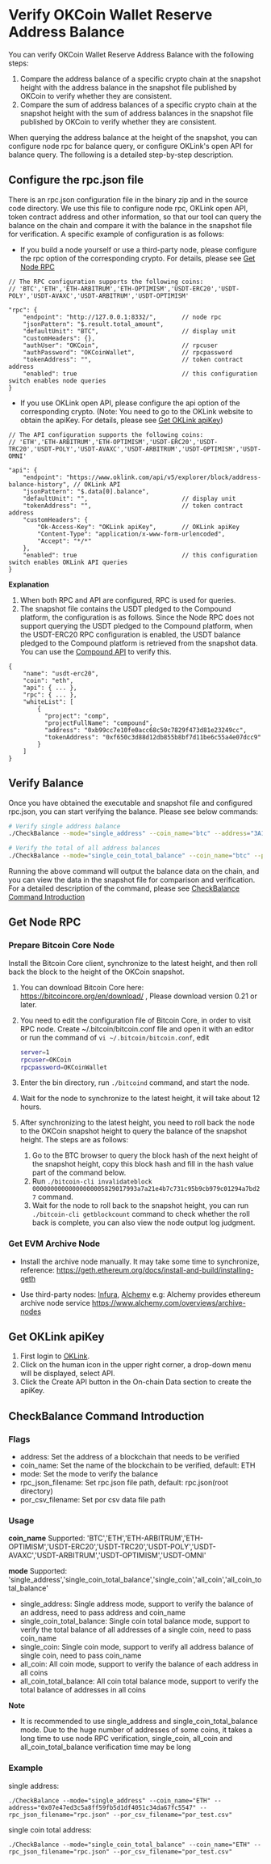 # Verify OKCoin Wallet Reserve Address Balance

You can verify OKCoin Wallet Reserve Address Balance with the following steps:
1. Compare the address balance of a specific crypto chain at the snapshot height with the address balance in the snapshot file published by OKCoin to verify whether they are consistent.
2. Compare the sum of address balances of a specific crypto chain at the snapshot height with the sum of address balances in the snapshot file published by OKCoin to verify whether they are consistent.

When querying the address balance at the height of the snapshot, you can configure node rpc for balance query, or configure OKLink's open API for balance query. The following is a detailed step-by-step description.

## Configure the rpc.json file

There is an rpc.json configuration file in the binary zip and in the source code directory. We use this file to configure node rpc, OKLink open API, token contract address and other information, so that our tool can query the balance on the chain and compare it with the balance in the snapshot file for verification. A specific example of configuration is as follows:

- If you build a node yourself or use a third-party node, please configure the rpc option of the corresponding crypto. For details, please see [Get Node RPC](#get-node-rpc)

```text
// The RPC configuration supports the following coins:
// 'BTC','ETH','ETH-ARBITRUM','ETH-OPTIMISM','USDT-ERC20','USDT-POLY','USDT-AVAXC','USDT-ARBITRUM','USDT-OPTIMISM'

"rpc": {
    "endpoint": "http://127.0.0.1:8332/",       // node rpc
    "jsonPattern": "$.result.total_amount",
    "defaultUnit": "BTC",                       // display unit
    "customHeaders": {},
    "authUser": "OKCoin",                       // rpcuser
    "authPassword": "OKCoinWallet",             // rpcpassword
    "tokenAddress": "",                         // token contract address
    "enabled": true                             // this configuration switch enables node queries
}
```

- If you use OKLink open API, please configure the api option of the corresponding crypto. (Note: You need to go to the OKLink website to obtain the apiKey. For details, please see [Get OKLink apiKey](#get-oklink-apikey))

```text
// The API configuration supports the following coins:
// 'ETH','ETH-ARBITRUM','ETH-OPTIMISM','USDT-ERC20','USDT-TRC20','USDT-POLY','USDT-AVAXC','USDT-ARBITRUM','USDT-OPTIMISM','USDT-OMNI'

"api": {
    "endpoint": "https://www.oklink.com/api/v5/explorer/block/address-balance-history", // OKLink API
    "jsonPattern": "$.data[0].balance",
    "defaultUnit": "",                          // display unit
    "tokenAddress": "",                         // token contract address
    "customHeaders": {
        "Ok-Access-Key": "OKLink apiKey",       // OKLink apiKey
        "Content-Type": "application/x-www-form-urlencoded",
        "Accept": "*/*"
    },
    "enabled": true                             // this configuration switch enables OKLink API queries
}
```

**Explanation**
1. When both RPC and API are configured, RPC is used for queries.
2. The snapshot file contains the USDT pledged to the Compound platform, the configuration is as follows. Since the Node RPC does not support querying the USDT pledged to the Compound platform, when the USDT-ERC20 RPC configuration is enabled, the USDT balance pledged to the Compound platform is retrieved from the snapshot data. You can use the [Compound API](https://api.compound.finance/api/v2/account?addresses%5B%5D=0xb99cc7e10fe0acc68c50c7829f473d81e23249cc&block_number=16023042) to verify this.

```text
{
    "name": "usdt-erc20",
    "coin": "eth",
    "api": { ... },
    "rpc": { ... },
    "whiteList": [
        {
          "project": "comp",
          "projectFullName": "compound",
          "address": "0xb99cc7e10fe0acc68c50c7829f473d81e23249cc",
          "tokenAddress": "0xf650c3d88d12db855b8bf7d11be6c55a4e07dcc9"
        }
    ]
}
```

## Verify Balance

Once you have obtained the executable and snapshot file and configured rpc.json, you can start verifying the balance. Please see below commands:

```bash
# Verify single address balance
./CheckBalance --mode="single_address" --coin_name="btc" --address="3A1JRKqfGGxoq2qSHLv85u4zn935VR9ToL" --por_csv_filename=okcoin_por_20221122.csv

# Verify the total of all address balances
./CheckBalance --mode="single_coin_total_balance" --coin_name="btc" --por_csv_filename=okcoin_por_20221122.csv

```

Running the above command will output the balance data on the chain, and you can view the data in the snapshot file for comparison and verification. For a detailed description of the command, please see [CheckBalance Command Introduction](#checkbalance-command-introduction)

## Get Node RPC

### Prepare Bitcoin Core Node

Install the Bitcoin Core client, synchronize to the latest height, and then roll back the block to the height of the OKCoin snapshot.

1. You can download Bitcoin Core here: <https://bitcoincore.org/en/download/> , Please download version 0.21 or later.
2. You need to edit the configuration file of Bitcoin Core, in order to visit RPC node. Create ~/.bitcoin/bitcoin.conf file and open it with an editor or run the command of `vi ~/.bitcoin/bitcoin.conf`, edit

    ```bash
    server=1
    rpcuser=OKCoin
    rpcpassword=OKCoinWallet
    ```

3. Enter the bin directory, run `./bitcoind` command, and start the node.
4. Wait for the node to synchronize to the latest height, it will take about 12 hours.
5. After synchronizing to the latest height, you need to roll back the node to the OKCoin snapshot height to query the balance of the snapshot height. The steps are as follows:
    1. Go to the BTC browser to query the block hash of the next height of the snapshot height, copy this block hash and fill in the hash value part of the command below.
    2. Run `./bitcoin-cli invalidateblock 00000000000000000005829017993a7a21e4b7c731c95b9cb979c01294a7bd27` command.
    3. Wait for the node to roll back to the snapshot height, you can run `./bitcoin-cli getblockcount` command to check whether the roll back is complete, you can also view the node output log judgment.

### Get EVM Archive Node

- Install the archive node manually. It may take some time to synchronize, reference: <https://geth.ethereum.org/docs/install-and-build/installing-geth>

- Use third-party nodes: [Infura](https://infura.io/), [Alchemy](https://alchemy.com/) e.g: Alchemy provides ethereum archive node service
  <https://www.alchemy.com/overviews/archive-nodes>

## Get OKLink apiKey

1. First login to [OKLink](https://www.oklink.com/en/account/login).
2. Click on the human icon in the upper right corner, a drop-down menu will be displayed, select API.
3. Click the Create API button in the On-chain Data section to create the apiKey.

## CheckBalance Command Introduction

### Flags

* address: Set the address of a blockchain that needs to be verified
* coin_name: Set the name of the blockchain to be verified, default: ETH
* mode: Set the mode to verify the balance
* rpc_json_filename: Set rpc.json file path, default: rpc.json(root directory)
* por_csv_filename: Set por csv data file path

### Usage

**coin_name** Supported: 'BTC','ETH','ETH-ARBITRUM','ETH-OPTIMISM','USDT-ERC20','USDT-TRC20','USDT-POLY','USDT-AVAXC','USDT-ARBITRUM','USDT-OPTIMISM','USDT-OMNI'

**mode** Supported: 'single_address','single_coin_total_balance','single_coin','all_coin','all_coin_total_balance'

* single_address: Single address mode, support to verify the balance of an address, need to pass address and coin_name
* single_coin_total_balance: Single coin total balance mode, support to verify the total balance of all addresses of a single coin, need to pass coin_name
* single_coin: Single coin mode, support to verify all address balance of single coin, need to pass coin_name
* all_coin: All coin mode, support to verify the balance of each address in all coins
* all_coin_total_balance: All coin total balance mode, support to verify the total balance of addresses in all coins

**Note**

* It is recommended to use single_address and single_coin_total_balance mode. Due to the huge number of addresses of some coins, it takes a long time to use node RPC verification, single_coin, all_coin and all_coin_total_balance verification time may be long

### Example

single address:

```shell
./CheckBalance --mode="single_address" --coin_name="ETH" --address="0x07e47ed3c5a8ff59fb5d1df4051c34da67fc5547" --rpc_json_filename="rpc.json" --por_csv_filename="por_test.csv"
```

single coin total address:

```shell
./CheckBalance --mode="single_coin_total_balance" --coin_name="ETH" --rpc_json_filename="rpc.json" --por_csv_filename="por_test.csv"
```
